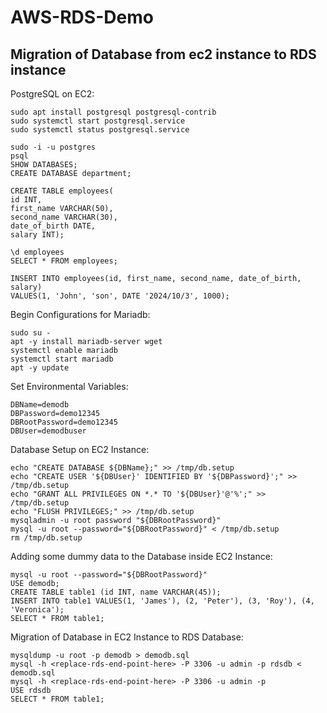 # AWS-RDS-Demo
## Migration of Database from ec2 instance to RDS instance


PostgreSQL on EC2:
```
sudo apt install postgresql postgresql-contrib
sudo systemctl start postgresql.service
sudo systemctl status postgresql.service

sudo -i -u postgres
psql
SHOW DATABASES;
CREATE DATABASE department;

CREATE TABLE employees(
id INT,
first_name VARCHAR(50),
second_name VARCHAR(30),
date_of_birth DATE,
salary INT);

\d employees
SELECT * FROM employees;

INSERT INTO employees(id, first_name, second_name, date_of_birth, salary)
VALUES(1, 'John', 'son', DATE '2024/10/3', 1000);
```

Begin Configurations for Mariadb:
```
sudo su -
apt -y install mariadb-server wget
systemctl enable mariadb
systemctl start mariadb
apt -y update
```

Set Environmental Variables:
```
DBName=demodb
DBPassword=demo12345
DBRootPassword=demo12345
DBUser=demodbuser
```

Database Setup on EC2 Instance:
```
echo "CREATE DATABASE ${DBName};" >> /tmp/db.setup
echo "CREATE USER '${DBUser}' IDENTIFIED BY '${DBPassword}';" >> /tmp/db.setup
echo "GRANT ALL PRIVILEGES ON *.* TO '${DBUser}'@'%';" >> /tmp/db.setup
echo "FLUSH PRIVILEGES;" >> /tmp/db.setup
mysqladmin -u root password "${DBRootPassword}"
mysql -u root --password="${DBRootPassword}" < /tmp/db.setup
rm /tmp/db.setup
```

Adding some dummy data to the Database inside EC2 Instance:
```
mysql -u root --password="${DBRootPassword}"
USE demodb;
CREATE TABLE table1 (id INT, name VARCHAR(45));
INSERT INTO table1 VALUES(1, 'James'), (2, 'Peter'), (3, 'Roy'), (4, 'Veronica');
SELECT * FROM table1;
```

Migration of Database in EC2 Instance to RDS Database:
```
mysqldump -u root -p demodb > demodb.sql
mysql -h <replace-rds-end-point-here> -P 3306 -u admin -p rdsdb < demodb.sql
mysql -h <replace-rds-end-point-here> -P 3306 -u admin -p
USE rdsdb
SELECT * FROM table1;
```
